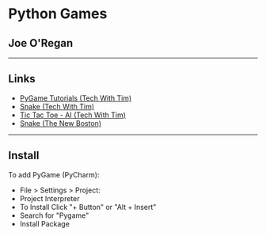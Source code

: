 # Python Games
## Joe O'Regan

---

## Links

* [PyGame Tutorials (Tech With Tim)](https://www.youtube.com/watch?v=i6xMBig-pP4&list=PLzMcBGfZo4-lp3jAExUCewBfMx3UZFkh5&index=1)
* [Snake (Tech With Tim)](https://www.youtube.com/watch?v=5tvER0MT14s&list=PLzMcBGfZo4-kQNQxlrgl5FtncvEbD0urc)
* [Tic Tac Toe - AI (Tech With Tim)](https://www.youtube.com/watch?v=5s_lGC2sxwQ&list=PLzMcBGfZo4-mb4e1J1eKcdI3PquhPt2C7)
* [Snake (The New Boston)](https://www.youtube.com/watch?v=K5F-aGDIYaM&index=1&list=PL6gx4Cwl9DGAjkwJocj7vlc_mFU-4wXJq)

---

## Install

To add PyGame (PyCharm):

* File > Settings > Project: <project name>
* Project Interpreter
* To Install Click "+ Button" or "Alt + Insert"
* Search for "Pygame"
* Install Package
